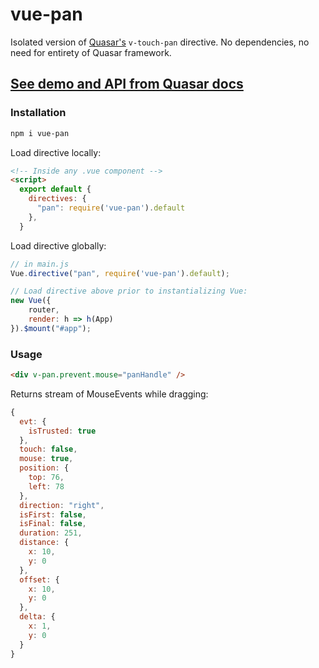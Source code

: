 # vue-pan

Isolated version of [Quasar's](https://github.com/quasarframework/quasar) `v-touch-pan` directive. No dependencies, no need for entirety of Quasar framework.

## [See demo and API from Quasar docs](https://quasar.dev/vue-directives/touch-pan)

### Installation

```bash
npm i vue-pan
```

Load directive locally:

```html
<!-- Inside any .vue component -->
<script>
  export default {
    directives: {
      "pan": require('vue-pan').default
    },
  }
```

Load directive globally:

```js
// in main.js
Vue.directive("pan", require('vue-pan').default);

// Load directive above prior to instantializing Vue:
new Vue({
	router,
	render: h => h(App)
}).$mount("#app");
```

### Usage

```html
<div v-pan.prevent.mouse="panHandle" />
```

Returns stream of MouseEvents while dragging:
```js
{
  evt: {
    isTrusted: true
  },
  touch: false,
  mouse: true,
  position: {
    top: 76,
    left: 78
  },
  direction: "right",
  isFirst: false,
  isFinal: false,
  duration: 251,
  distance: {
    x: 10,
    y: 0
  },
  offset: {
    x: 10,
    y: 0
  },
  delta: {
    x: 1,
    y: 0
  }
}
```